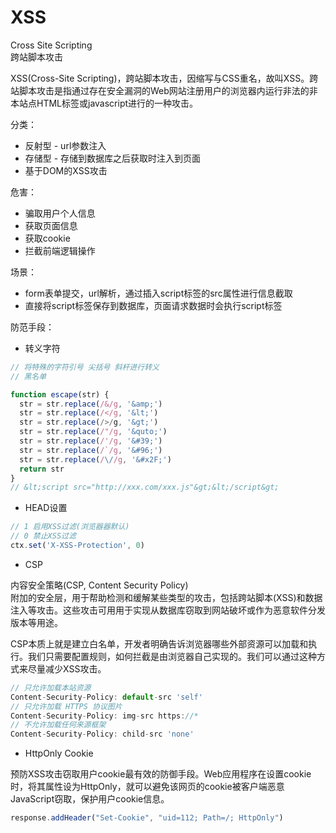 # XSS

Cross Site Scripting  
跨站脚本攻击

XSS(Cross-Site Scripting)，跨站脚本攻击，因缩写与CSS重名，故叫XSS。跨站脚本攻击是指通过存在安全漏洞的Web网站注册用户的浏览器内运行非法的非本站点HTML标签或javascript进行的一种攻击。

分类：
- 反射型 - url参数注入
- 存储型 - 存储到数据库之后获取时注⼊到页面
- 基于DOM的XSS攻击

危害：
- 骗取用户个人信息
- 获取页面信息
- 获取cookie
- 拦截前端逻辑操作

场景：
- form表单提交，url解析，通过插入script标签的src属性进行信息截取
- 直接将script标签保存到数据库，页面请求数据时会执行script标签

防范手段：

- 转义字符
```js
// 将特殊的字符引号 尖括号 斜杆进行转义
// 黑名单

function escape(str) {
  str = str.replace(/&/g, '&amp;')
  str = str.replace(/</g, '&lt;')
  str = str.replace(/>/g, '&gt;')
  str = str.replace(/"/g, '&quto;')
  str = str.replace(/'/g, '&#39;')
  str = str.replace(/`/g, '&#96;')
  str = str.replace(/\//g, '&#x2F;')
  return str
}
// &lt;script src="http://xxx.com/xxx.js"&gt;&lt;/script&gt;
```

- HEAD设置  
```js
// 1 启用XSS过滤(浏览器器默认)
// 0 禁⽌XSS过滤
ctx.set('X-XSS-Protection', 0)
```

- CSP  

内容安全策略(CSP, Content Security Policy)   
附加的安全层，⽤于帮助检测和缓解某些类型的攻击，包括跨站脚本(XSS)和数据注入等攻击。这些攻击可⽤用于实现从数据库窃取到网站破坏或作为恶意软件分发版本等用途。

CSP本质上就是建⽴白名单，开发者明确告诉浏览器哪些外部资源可以加载和执行。我们只需要配置规则，如何拦截是由浏览器⾃⼰实现的。我们可以通过这种⽅式来尽量减少XSS攻击。

```js
// 只允许加载本站资源
Content-Security-Policy: default-src 'self'
// 只允许加载 HTTPS 协议图片 
Content-Security-Policy: img-src https://*
// 不允许加载任何来源框架 
Content-Security-Policy: child-src 'none'
```

- HttpOnly Cookie  

预防XSS攻击窃取用户cookie最有效的防御⼿段。Web应用程序在设置cookie时，将其属性设为HttpOnly，就可以避免该⽹页的cookie被客户端恶意JavaScript窃取，保护用户cookie信息。

```js
response.addHeader("Set-Cookie", "uid=112; Path=/; HttpOnly")
```

